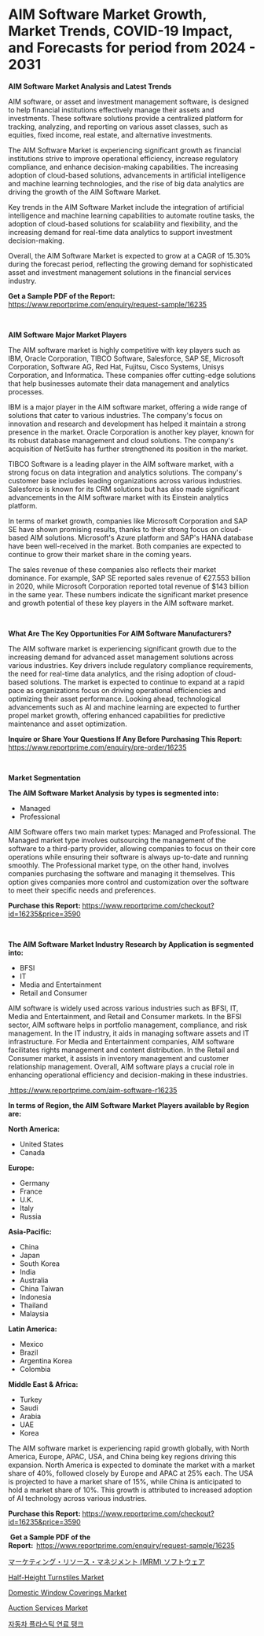 <p><h1>AIM Software Market Growth, Market Trends, COVID-19 Impact, and Forecasts for period from 2024 - 2031</h1></p><p><strong>AIM Software Market Analysis and Latest Trends</strong></p>
<p><p>AIM software, or asset and investment management software, is designed to help financial institutions effectively manage their assets and investments. These software solutions provide a centralized platform for tracking, analyzing, and reporting on various asset classes, such as equities, fixed income, real estate, and alternative investments.</p><p>The AIM Software Market is experiencing significant growth as financial institutions strive to improve operational efficiency, increase regulatory compliance, and enhance decision-making capabilities. The increasing adoption of cloud-based solutions, advancements in artificial intelligence and machine learning technologies, and the rise of big data analytics are driving the growth of the AIM Software Market.</p><p>Key trends in the AIM Software Market include the integration of artificial intelligence and machine learning capabilities to automate routine tasks, the adoption of cloud-based solutions for scalability and flexibility, and the increasing demand for real-time data analytics to support investment decision-making.</p><p>Overall, the AIM Software Market is expected to grow at a CAGR of 15.30% during the forecast period, reflecting the growing demand for sophisticated asset and investment management solutions in the financial services industry.</p></p>
<p><strong>Get a Sample PDF of the Report:&nbsp;</strong> <a href="https://www.reportprime.com/enquiry/request-sample/16235">https://www.reportprime.com/enquiry/request-sample/16235</a></p>
<p>&nbsp;</p>
<p><strong>AIM Software Major Market Players</strong></p>
<p><p>The AIM software market is highly competitive with key players such as IBM, Oracle Corporation, TIBCO Software, Salesforce, SAP SE, Microsoft Corporation, Software AG, Red Hat, Fujitsu, Cisco Systems, Unisys Corporation, and Informatica. These companies offer cutting-edge solutions that help businesses automate their data management and analytics processes.</p><p>IBM is a major player in the AIM software market, offering a wide range of solutions that cater to various industries. The company's focus on innovation and research and development has helped it maintain a strong presence in the market. Oracle Corporation is another key player, known for its robust database management and cloud solutions. The company's acquisition of NetSuite has further strengthened its position in the market.</p><p>TIBCO Software is a leading player in the AIM software market, with a strong focus on data integration and analytics solutions. The company's customer base includes leading organizations across various industries. Salesforce is known for its CRM solutions but has also made significant advancements in the AIM software market with its Einstein analytics platform.</p><p>In terms of market growth, companies like Microsoft Corporation and SAP SE have shown promising results, thanks to their strong focus on cloud-based AIM solutions. Microsoft's Azure platform and SAP's HANA database have been well-received in the market. Both companies are expected to continue to grow their market share in the coming years.</p><p>The sales revenue of these companies also reflects their market dominance. For example, SAP SE reported sales revenue of €27.553 billion in 2020, while Microsoft Corporation reported total revenue of $143 billion in the same year. These numbers indicate the significant market presence and growth potential of these key players in the AIM software market.</p></p>
<p>&nbsp;</p>
<p><strong>What Are The Key Opportunities For AIM Software Manufacturers?</strong></p>
<p><p>The AIM software market is experiencing significant growth due to the increasing demand for advanced asset management solutions across various industries. Key drivers include regulatory compliance requirements, the need for real-time data analytics, and the rising adoption of cloud-based solutions. The market is expected to continue to expand at a rapid pace as organizations focus on driving operational efficiencies and optimizing their asset performance. Looking ahead, technological advancements such as AI and machine learning are expected to further propel market growth, offering enhanced capabilities for predictive maintenance and asset optimization.</p></p>
<p><strong>Inquire or Share Your Questions If Any Before Purchasing This Report:</strong> <a href="https://www.reportprime.com/enquiry/pre-order/16235">https://www.reportprime.com/enquiry/pre-order/16235</a></p>
<p>&nbsp;</p>
<p><strong>Market Segmentation</strong></p>
<p><strong>The AIM Software Market Analysis by types is segmented into:</strong></p>
<p><ul><li>Managed</li><li>Professional</li></ul></p>
<p><p>AIM Software offers two main market types: Managed and Professional. The Managed market type involves outsourcing the management of the software to a third-party provider, allowing companies to focus on their core operations while ensuring their software is always up-to-date and running smoothly. The Professional market type, on the other hand, involves companies purchasing the software and managing it themselves. This option gives companies more control and customization over the software to meet their specific needs and preferences.</p></p>
<p><strong>Purchase this Report:&nbsp;</strong><a href="https://www.reportprime.com/checkout?id=16235&price=3590">https://www.reportprime.com/checkout?id=16235&price=3590</a></p>
<p>&nbsp;</p>
<p><strong>The AIM Software Market Industry Research by Application is segmented into:</strong></p>
<p><ul><li>BFSI</li><li>IT</li><li>Media and Entertainment</li><li>Retail and Consumer</li></ul></p>
<p><p>AIM software is widely used across various industries such as BFSI, IT, Media and Entertainment, and Retail and Consumer markets. In the BFSI sector, AIM software helps in portfolio management, compliance, and risk management. In the IT industry, it aids in managing software assets and IT infrastructure. For Media and Entertainment companies, AIM software facilitates rights management and content distribution. In the Retail and Consumer market, it assists in inventory management and customer relationship management. Overall, AIM software plays a crucial role in enhancing operational efficiency and decision-making in these industries.</p></p>
<p><a href="https://www.reportprime.com/aim-software-r16235">&nbsp;https://www.reportprime.com/aim-software-r16235</a></p>
<p><strong>In terms of Region, the AIM Software Market Players available by Region are:</strong></p>
<p>
    <p> <strong> North America: </strong>
        <ul>
            <li>United States</li>
            <li>Canada</li>
        </ul>
        </p> 
    <p> <strong> Europe: </strong>
        <ul>
            <li>Germany</li>
            <li>France</li>
            <li>U.K.</li>
            <li>Italy</li>
            <li>Russia</li>
        </ul>
        </p> 
    <p> <strong> Asia-Pacific: </strong>
        <ul>
            <li>China</li>
            <li>Japan</li>
            <li>South Korea</li>
            <li>India</li>
            <li>Australia</li>
            <li>China Taiwan</li>
            <li>Indonesia</li>
            <li>Thailand</li>
            <li>Malaysia</li>
        </ul>
        </p> 
    <p> <strong> Latin America: </strong>
        <ul>
            <li>Mexico</li>
            <li>Brazil</li>
            <li>Argentina Korea</li>
            <li>Colombia</li>
        </ul>
        </p> 
    <p> <strong> Middle East & Africa: </strong>
        <ul>
            <li>Turkey</li>
            <li>Saudi</li>
            <li>Arabia</li>
            <li>UAE</li>
            <li>Korea</li>
        </ul>
    </p>
    </p>
<p><p>The AIM software market is experiencing rapid growth globally, with North America, Europe, APAC, USA, and China being key regions driving this expansion. North America is expected to dominate the market with a market share of 40%, followed closely by Europe and APAC at 25% each. The USA is projected to have a market share of 15%, while China is anticipated to hold a market share of 10%. This growth is attributed to increased adoption of AI technology across various industries.</p></p>
<p><strong>Purchase this Report: </strong><a href="https://www.reportprime.com/checkout?id=16235&price=3590">https://www.reportprime.com/checkout?id=16235&price=3590</a></p>
<p>&nbsp;<strong>Get a Sample PDF of the Report:&nbsp;&nbsp;</strong><a href="https://www.reportprime.com/enquiry/request-sample/16235">https://www.reportprime.com/enquiry/request-sample/16235</a></p>
<p><strong></strong></p>
<p><p><a href="https://github.com/leigh4852023/Market-Research-Report-List-1/blob/main/870860183012.md">マーケティング・リソース・マネジメント (MRM) ソフトウェア</a></p><p><a href="https://issuu.com/reportprime-2/docs/half-height-turnstiles-market-size-2030.pptx">Half-Height Turnstiles Market</a></p><p><a href="https://issuu.com/reportprime-2/docs/domestic-window-coverings-market-size-2030.pptx">Domestic Window Coverings Market</a></p><p><a href="https://github.com/lorenzaSchmeler/Market-Research-Report-List-1/blob/main/auction-services-market.md">Auction Services Market</a></p><p><a href="https://medium.com/@cezarymarciniak2022/%EC%9E%90%EB%8F%99%EC%B0%A8-%ED%94%8C%EB%9D%BC%EC%8A%A4%ED%8B%B1-%EC%97%B0%EB%A3%8C-%ED%83%B1%ED%81%AC-%EC%8B%9C%EC%9E%A5-%EC%A2%85%EB%A5%98-%EC%9D%91%EC%9A%A9-%EB%B0%8F-%EC%A7%80%EB%A6%AC%ED%95%99%EC%97%90-%EB%8C%80%ED%95%9C-%ED%8F%AC%EA%B4%84%EC%A0%81-%ED%8F%89%EA%B0%80-1126c02a8c82">자동차 플라스틱 연료 탱크</a></p></p>